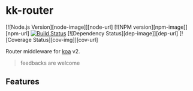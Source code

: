 # kk-router

[![Node.js Version][node-image]][node-url]
[![NPM version][npm-image]][npm-url]
[![Build Status](https://travis-ci.org/amenema/kk-router.svg?branch=master)](https://travis-ci.org/amenema/kk-router)
[![Dependency Status][dep-image]][dep-url]
[![Coverage Status][cov-img]][cov-url]

Router middleware for [koa](https://github.com/koajs/koa/tree/v2.x) v2.

> feedbacks are welcome

## Features
